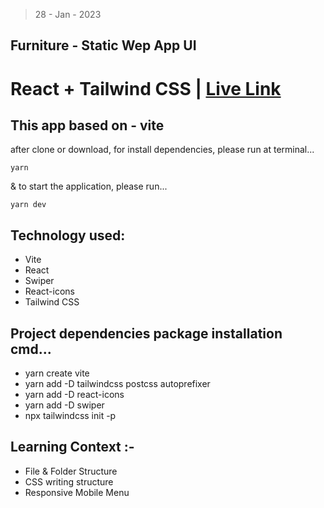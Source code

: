 > 28 - Jan - 2023

## Furniture - Static Wep App UI

# React + Tailwind CSS | [Live Link](www)

## This app based on - vite 

after clone or download, for install dependencies, please run at terminal...
```
yarn
```

& to start the application, please run...
```
yarn dev
```

## Technology used:
* Vite
* React
* Swiper
* React-icons
* Tailwind CSS


## Project dependencies package installation cmd...
* yarn create vite
* yarn add -D tailwindcss postcss autoprefixer
* yarn add -D react-icons
* yarn add -D swiper
* npx tailwindcss init -p


## Learning Context :-
* File & Folder Structure
* CSS writing structure
* Responsive Mobile Menu